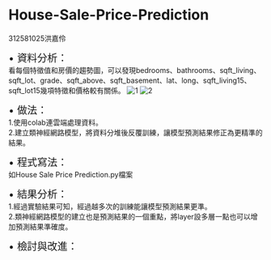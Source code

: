 # House-Sale-Price-Prediction  

  312581025洪嘉伶  
  

<span style="font-size: 20px;">• 資料分析：</span>  
        看每個特徵值和房價的趨勢圖，可以發現bedrooms、bathrooms、sqft_living、sqft_lot、grade、sqft_above、sqft_basement、lat、long、sqft_living15、sqft_lot15幾項特徵和價格較有關係。
  ![1](https://github.com/312581025/House-Sale-Price-Prediction/assets/144907093/2b7dfef1-922f-45ef-a522-cc09f1716c60)
  ![2](https://github.com/312581025/House-Sale-Price-Prediction/assets/144907093/a761f8e8-ac6f-40cd-b37c-115a27f67998)


<span style="font-size: 20px;">• 做法：</span>  
    1.使用colab連雲端處理資料。  
    2.建立類神經網路模型，將資料分堆後反覆訓練，讓模型預測結果修正為更精準的結果。

  
<span style="font-size: 20px;">• 程式寫法：</span>   
  如House Sale Price Prediction.py檔案


    
<span style="font-size: 20px;">• 結果分析：</span>   
        1.經過實驗結果可知，經過越多次的訓練能讓模型預測結果更準。  
        2.類神經網路模型的建立也是預測結果的一個重點，將layer設多層一點也可以增加預測結果準確度。
  
  
<span style="font-size: 20px;">• 檢討與改進：</span>   


